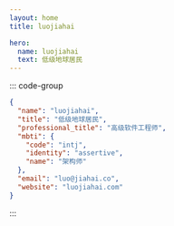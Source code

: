 ```yaml
---
layout: home
title: luojiahai

hero:
  name: luojiahai
  text: 低级地球居民
---
```


::: code-group

```json [个人资料.json] :line-numbers
{
  "name": "luojiahai",
  "title": "低级地球居民",
  "professional_title": "高级软件工程师",
  "mbti": {
    "code": "intj",
    "identity": "assertive",
    "name": "架构师"
  },
  "email": "luo@jiahai.co",
  "website": "luojiahai.com"
}
```

:::

